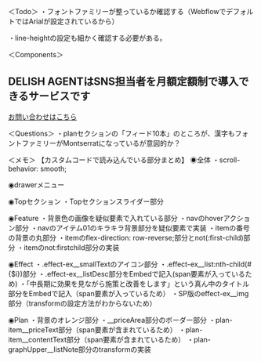 ＜Todo＞
・フォントファミリーが整っているか確認する（WebflowでデフォルトではArialが設定されているから）

・line-heightの設定も細かく確認する必要がある。




＜Components＞
<h2 class="section__title feature__title">DELISH AGENTは<span class="section__title--orange">SNS担当者を月額定額制で</span>導入できるサービスです</h2>

<a href="#" class="cta__btn"><span class="cta__btn--text">お問い合わせはこちら</span></a>

＜Questions＞
・planセクションの「フィード10本」のところが、漢字もフォントファミリーがMontserratになっているが意図的か？


＜メモ＞
【カスタムコードで読み込んでいる部分まとめ】
◉全体
・scroll-behavior: smooth;

◉drawerメニュー

◉Topセクション
・Topセクションスライダー部分

◉Feature
・背景色の画像を疑似要素で入れている部分
・navのhoverアクション部分
・navのアイテム01のキラキラ背景部分を疑似要素で実装
・itemの番号の背景の丸部分
・itemのflex-direction: row-reverse;部分とnot(:first-child)部分
・itemのnot:firstchild部分の実装


◉Effect
・.effect-ex__smallTextのアイコン部分
・.effect-ex__list:nth-child(#{$i})部分
・.effect-ex__listDesc部分をEmbedで記入(span要素が入っているため)
・「中長期に効果を見ながら施策と改善をします」という真ん中のタイトル部分をEmbedで記入（span要素が入っているため）
・SP版のeffect-ex__img部分（transformの設定方法がわからないため）


◉Plan
・背景のオレンジ部分
・__priceArea部分のボーダー部分
・plan-item__priceText部分（span要素が含まれているため）
・plan-item__contentText部分（span要素が含まれているため）
・plan-graphUpper__listNote部分のtransformの実装